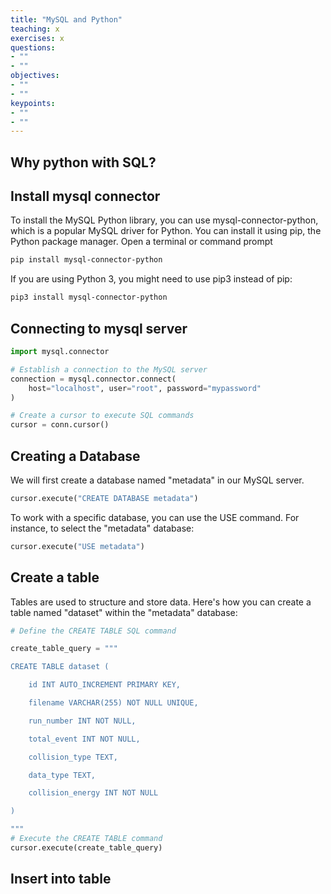 ```yaml
---
title: "MySQL and Python"
teaching: x
exercises: x
questions:
- ""
- ""
objectives:
- ""
- ""
keypoints:
- ""
- ""
---
```


## Why python with SQL?

## Install mysql connector
To install the MySQL Python library, you can use mysql-connector-python, which is a popular MySQL driver for Python. You can install it using pip, the Python package manager. Open a terminal or command prompt
```bash
pip install mysql-connector-python
```
If you are using Python 3, you might need to use pip3 instead of pip:
```bash
pip3 install mysql-connector-python
```

## Connecting to mysql server

```python
import mysql.connector

# Establish a connection to the MySQL server
connection = mysql.connector.connect(
    host="localhost", user="root", password="mypassword"
)

# Create a cursor to execute SQL commands
cursor = conn.cursor()
```
## Creating a Database

We will first create a database named "metadata" in our MySQL server.



```python
cursor.execute("CREATE DATABASE metadata")
```

To work with a specific database, you can use the USE command. For instance, to select the "metadata" database:
```python
cursor.execute("USE metadata")
```



## Create a table

Tables are used to structure and store data. Here's how you can create a table named "dataset" within the "metadata" database:

```python
# Define the CREATE TABLE SQL command

create_table_query = """

CREATE TABLE dataset (

    id INT AUTO_INCREMENT PRIMARY KEY,

    filename VARCHAR(255) NOT NULL UNIQUE,

    run_number INT NOT NULL,

    total_event INT NOT NULL,

    collision_type TEXT,

    data_type TEXT,

    collision_energy INT NOT NULL

)

"""
# Execute the CREATE TABLE command
cursor.execute(create_table_query)
```



## Insert into table
